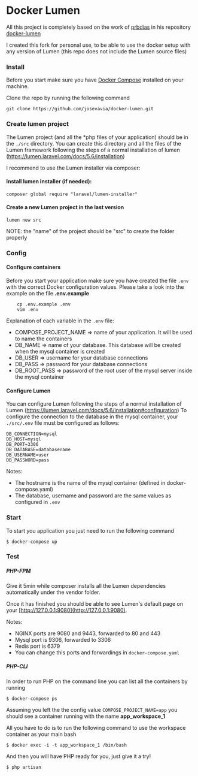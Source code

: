 # Docker Lumen
All this project is completely based on the work of [prbdias](https://github.com/prbdias/docker-lumen) 
in his repository [docker-lumen](https://github.com/prbdias/docker-lumen)

I created this fork for personal use, to be able to use the docker setup with any version of Lumen (this repo does not 
include the Lumen source files)

### Install

Before you start make sure you have [Docker Compose](https://docs.docker.com/compose/install/) installed on your machine.

Clone the repo by running the following command

    git clone https://github.com/josevavia/docker-lumen.git

### Create lumen project
The Lumen project (and all the *php files of your application) should be in the `./src` directory.
You can create this directory and all the files of the Lumen framework following the steps of a normal installation of lumen (https://lumen.laravel.com/docs/5.6/installation)

I recommend to use the Lumen installer via composer: 

#### Install lumen installer (if needed):

    composer global require "laravel/lumen-installer"
    
#### Create a new Lumen project in the last version

    lumen new src
    
NOTE:  the "name" of the project should be "src" to create the folder properly


### Config
#### Configure containers
Before you start your application make sure you have created the file `.env` with the correct Docker configuration values. Please take a look into the example on the file **.env.example**
```
    cp .env.example .env
    vim .env
```

Explanation of each variable in the `.env` file:
- COMPOSE_PROJECT_NAME => name of your application. It will be used to name the containers 
- DB_NAME => name of your database. This database will be created when the mysql container is created      
- DB_USER => username for your database connections              
- DB_PASS => password for your database connections              
- DB_ROOT_PASS => password of the root user of the mysql server inside the mysql container         
                 
#### Configure Lumen
You can configure Lumen following the steps of a normal installation of Lumen (https://lumen.laravel.com/docs/5.6/installation#configuration)
To configure the connection to the database in the mysql container, your `./src/.env` file must be configured as follows:
```
DB_CONNECTION=mysql
DB_HOST=mysql
DB_PORT=3306
DB_DATABASE=databasename
DB_USERNAME=user
DB_PASSWORD=pass
```
Notes: 
- The hostname is the name of the mysql container (defined in docker-compose.yaml)
- The database, username and password are the same values as configured in `.env`
 
### Start
To start you application you just need to run the following command 

    $ docker-compose up
    
### Test
##### PHP-FPM
Give it 5min while composer installs all the Lumen dependencies automatically under the vendor folder.

Once it has finished you should be able to see Lumen's default page on your [http://127.0.0.1:9080](http://127.0.0.1:9080).

Notes: 
- NGINX ports are 9080 and 9443, forwarded to 80 and 443
- Mysql port is 9306, forwarded to 3306
- Redis port is 6379
- You can change this ports and forwardings in `docker-compose.yaml`

##### PHP-CLI
In order to run PHP on the command line you can list all the containers by running 

    $ docker-compose ps
    
Assuming you left the the config value `COMPOSE_PROJECT_NAME=app` you should see a container running with the name **app_workspace_1**


All you have to do is to run the following command to use the workspace container as your main bash 

    $ docker exec -i -t app_workspace_1 /bin/bash

And then you will have PHP ready for you, just give it a try!


    $ php artisan 

